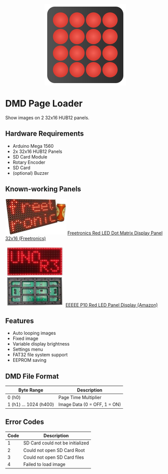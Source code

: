 <p align="center">
  <img align="center" alt="Logo" src="docs/icon.png" width=256>
</p>

# DMD Page Loader

Show images on 2 32x16 HUB12 panels. 

## Hardware Requirements

* Arduino Mega 1560
* 2x 32x16 HUB12 Panels
* SD Card Module
* Rotary Encoder
* SD Card
* (optional) Buzzer

## Known-working Panels

![Preview](docs/freetronics.jpg) [Freetronics Red LED Dot Matrix Display Panel 32x16 (Freetronics)](https://www.freetronics.com.au/products/dot-matrix-display-32x16-red)

![Preview](docs/eeeee.jpg) [EEEEE P10 Red LED Panel Display (Amazon)](https://www.amazon.com/dp/B08LNYTHZH?psc=1&ref=ppx_yo2ov_dt_b_product_details)

## Features

* Auto looping images
* Fixed image
* Variable display brightness
* Settings menu
* FAT32 file system support
* EEPROM saving

## DMD File Format

| Byte Range       |            Description             |
| ---------------- | ---------------------------------- |
| 0 (h0)                 | Page Time Multiplier         |
| 1 (h1) ... 1024 (h400) | Image Data (0 = OFF, 1 = ON) |

## Error Codes

| Code |           Description            |
| ---- | -------------------------------- |
|  1   | SD Card could not be initialized |
|  2   | Could not open SD Card Root      |
|  3   | Could not open SD Card files     |
|  4   | Failed to load image             |